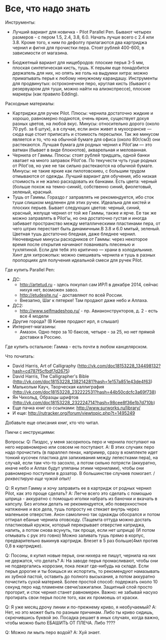 # Все, что надо знать

Инструменты:
 * Лучший вариант для новичка - Pilot Parallel Pen. Бывают четырех размеров - с пером 1.5, 2.4, 3.8, 6.0. Начать лучше всего с 2.4 или 3.8. Кроме того, к ним по дефолту прилагаются два картриджа чернил и фигня для прочистки пера. Стоят рублей 400-600, в зависимости от магазина.
 
 * Бюджетный вариант для нищебродов: плоские перья 3-5 мм, плоская синтетическая кисть, тушь. К перьям еще понадобится держатель для них, но опять же голь на выдумки хитра: можно приматывать перья к любому ненужному карандашу.
Инструменты для продвинутых: остроконечное перо, круглая кисть (бывают с резервуаром для туши, можно найти на алиэкспрессе), плоские маркеры (как правило Edding).
 
Расходные материалы:
 * Картриджи для ручек Pilot. Плюсы: чернила достаточно жидкие и хорошо, равномерно подаются, очень яркие, существует дохуя разных цветов, на любой вкус. Минусы: относительно дорого (около 70 руб. за 6 штук), а в случае, если анон живет в мухосранске — сюда еще стоит приписать и стоимость пересылки. Так же минусом является и то, что на обычной бумаге для офиса (около 80г/см3) они растекаются. Лучшая бумага для родных чернил к Pilot'ам — это ватман (бывает в виде блокнотов), акварельная и мелованная.
 * Чернила от Гаммы. Плюсы: стоят  рублей тридцать, одной банки хватает на много заправок Pilot'ов. По текучести чуть гуще родных от Pilot'ов, но уже не так сильно растекаются на обычной бумаге. Минусы: не такие яркие как пилотовскиеu, с большим трудом отмываются от одежды. Лучший вариант для обучения, ибо низкая стоимость и не жалко расходовать их банками. Есть цвета: черный (больше похож на темно-синий), собственно синий, фиолетовый, зеленый, красный.
 * Тушь от Гаммы. Гораздо г заправлять не рекомендуется, ибо сток туши слишком медленен для этих ручек. Идеальна для кистей и плоских перьев. Бывает следующих цветов: черный, синий, красный, желуще чернил от той же Гаммы, также и ярче. Ее так же можно заправлять в Pilot'ы, но она достаточно густая и иногда забивает пространство между металлическими пластинами пера, от чего штрих перестает быть динамичным.В 3.8 и 6.0 ммтый, зеленый. Цветная тушь достаточно бледная, даже бледнее чернил.
 Неочевидные минусы расходников от Гаммы: через некоторое время после открытия начинают пованивать плесенью и тухлятиной. Если для тебя это критично — храни в холодильнике.
Хинт для хитрожопых: можно смешивать чернила и тушь в разных пропорциях для получения идеальной смеси для ручек Pilot.
 
 
 
Где купить Parallel Pen:
 * ДС:
   * http://artetud.ru - здесь покупал сам ИРЛ в декабре 2014, сейчас нихуя нет, возможен завоз.
   * http://etudesite.ru/ - доставляют по всей России.
   * Внезапно, Шаг к пятерке! Там продают даже небо и Аллаха.
 * ДС2:
   *  http://www.selfmadeshop.ru/ - пр. Авиаконструкторов, д. 2 - есть все 4 модели
 * Другие города? (В Киеве продают ирл, я слышал)
 * Интернет-магазины:
   * Амазон. Одно перо за 10 баксов, четыре - за 25, но нет прямой доставки в Россию.
 
Где купить остальное:
Гамма - есть почти в любом канцелярском.
 
Что почитать:
 * David Harris, Art of Calligraphy (http://vk.com/doc18153228_134498132?hash=cd787f5cfbdf7d2675)
 * David Harris, The Calligrapher's Bible (http://vk.com/doc18153228_138214281?hash=1e157a851e43de4f63)
 * Малькольм Кауч, Творческая каллиграфия (http://vk.com/doc18153228_232222531?hash=44b50cdcfc3a69f738)
 * Ян Чихольд, Образцы шрифтов (http://vk.com/doc18153228_232224714?hash=98cee8f36e1b7d710b)
 * Еще пачка книг со ссылками: http://www.surworks.ru/library/
 * И еще: http://rutracker.org/forum/viewtopic.php?t=1495249
 
Добавьте еще описания книг, кто что читал.
 
Пикчи с инструкциями:
 
Вопросы:
Q: Пиздос, у меня засорилось перо и чернила поступают на него неравномерно или совсем не поступают.
A: В этих случаях перо надо прочистить (в параллел пенах, например, сразу в комплекте идет тонкий кусочек пластика для запихивания между лепестками пера), на случай, если там что-то засохло, а потом сильно потрясти (аккуратно, иначе небо и Аллах будут уляпаны этими чернилами), чтобы они равномерно поступили в дозатор. В большинстве случаев помогает. /*реквестирую еще чужой опыт*/
 
Q: Я купил Гамму и хочу заправить ее в картридж от родных чернил Pilot, как это проще сделать?
A: Легче всего это сделать с помощью шприца - аккуратно с помощью иголки набрать из баночки и вкачать в капсулу. Без иголки делать не рекомендуется, ибо поверхностное натяжение и все дела, тушь попросту не стекает внутрь через маленькое отверстие. Анон самолично так однажды обосрался и потом оттирал ебаные чернила отовсюду. (Тащемта оттуда можно доcтать пластиковый кружок, который перекрывает отверстие катриджа, налить, а потом снова всунуть, так проще, если нет шприца) (И потом отмывать с рук это говно)
Можно заливать тушь прямо в корпус, предварительно выкинув картридж. Влезет в 5 раз больше(4мл против 0,8 в картридже).
 
Q: Посоны, я купил новые перья, они нихера не пишут, чернила на них не держатся, что делать?
A: На заводе перья промасливают, чтобы они не подвергались коррозии, пока лежат где-нибудь на складе. Если перья дорогие и ты боишься их испортить, то рекомендуют намазывать их зубной пастой, оставить до полного высыхания, а потом аккуратно почистить сухой материей. Более простой способ: подержать около 10 секунд перо над пламенем свечи/зажигалки. Защитный слой просто прогорит, и сток чернил станет равномерен. Важно: не забывай насухо протирать свои перья после того, как их промоешь от краски.
 
Q: Я уже месяц дрочу линии и по-прежнему криво, я необучаемый?
A: Нет, но это может быть по разным причинам. Либо ты криво сидишь, скрючившись буквой зю. Посадка решает в иных случаях, когда важно, чтобы можно было ЕБАШИТЬ ОТ ПЛЕЧА. Либо ????
 
Q: Можно ли мыть перо водой?
A: Хуй знает.
